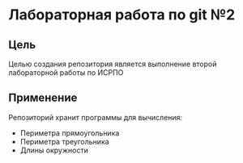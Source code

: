 # Лабораторная работа по git №2
## Цель
Целью создания репозитория является выполнение второй лабораторной работы по ИСРПО
## Применение
Репозиторий хранит программы для вычисления:
- Периметра прямоугольника
- Периметра треугольника
- Длины окружности
